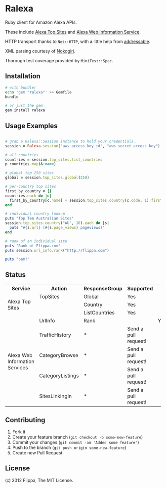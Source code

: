 Ralexa
======

Ruby client for Amazon Alexa APIs.

These include [Alexa Top Sites][1] and [Alexa Web Information Service][2].

HTTP transport thanks to `Net::HTTP`,
with a little help from [addressable][3].

XML parsing courtesy of [Nokogiri][4].

Thorough test coverage provided by `MiniTest::Spec`.

[1]: http://aws.amazon.com/awis/
[2]: http://aws.amazon.com/alexatopsites/
[3]: https://github.com/sporkmonger/addressable
[4]: http://nokogiri.org/


Installation
------------

```sh
# with bundler
echo 'gem "ralexa"' >> Gemfile
bundle

# or just the gem
gem install ralexa
```


Usage Examples
--------------

```ruby

# grab a Ralexa::Session instance to hold your credentials.
session = Ralexa.session("aws_access_key_id", "aws_secret_access_key")

# all countries
countries = session.top_sites.list_countries
p countries.map(&:name)

# global top 250 sites
global = session.top_sites.global(250)

# per-country top sites
first_by_country = {}
countries.each do |c|
  first_by_country[c.name] = session.top_sites.country(c.code, 1).first.url
end

# individual country lookup
puts "Top Ten Australian Sites"
session.top_sites.country("AU", 10).each do |s|
  puts "#{s.url} (#{s.page_views} pageviews)"
end

# rank of an individual site
puts "Rank of Flippa.com"
puts session.url_info.rank("http://flippa.com")

puts "bam!"
```


Status
------

<table>
  <tr>
    <th>Service</th>
    <th>Action</th>
    <th>ResponseGroup</th>
    <th>Supported</th>
  </tr>
  <tr>
    <td rowspan="3">Alexa Top Sites</td>
    <td>TopSites</td>
    <td>Global</td>
    <td>Yes</td>
  </tr>
  <tr>
    <td></td>
    <td>Country</td>
    <td>Yes</td>
  </tr>
  <tr>
    <td></td>
    <td>ListCountries</td>
    <td>Yes</td>
  </tr>
  <tr>
    <td rowspan="6">Alexa Web Information Services</td>
    <td>UrlInfo</td>
    <td>Rank<td>
    <td>Yes</td>
  </tr>
  <tr>
    <td>TrafficHistory</td>
    <td>*</td>
    <td>Send a pull request!</td>
  </tr>
  <tr>
    <td>CategoryBrowse</td>
    <td>*</td>
    <td>Send a pull request!</td>
  </tr>
  <tr>
    <td>CategoryListings</td>
    <td>*</td>
    <td>Send a pull request!</td>
  </tr>
  <tr>
    <td>SitesLinkingIn</td>
    <td>*</td>
    <td>Send a pull request!</td>
  </tr>
</table>


Contributing
------------

1. Fork it
2. Create your feature branch (`git checkout -b some-new-feature`)
3. Commit your changes (`git commit -am 'Added some feature'`)
4. Push to the branch (`git push origin some-new-feature`)
5. Create new Pull Request

License
-------

(c) 2012 Flippa, The MIT License.
